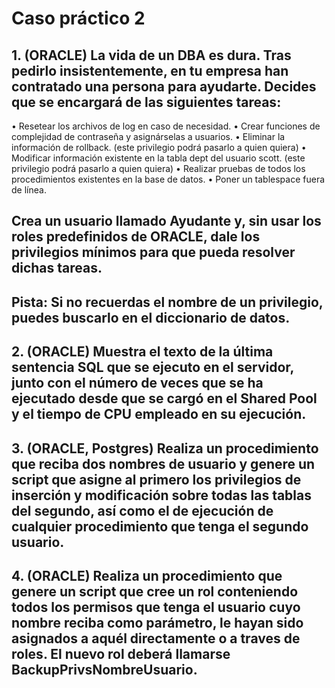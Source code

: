 # Caso práctico 2

## 1. (ORACLE) La vida de un DBA es dura. Tras pedirlo insistentemente, en tu empresa han contratado una persona para ayudarte. Decides que se encargará de las siguientes tareas:

• Resetear los archivos de log en caso de necesidad.
• Crear funciones de complejidad de contraseña y asignárselas a  usuarios.
• Eliminar la información de rollback. (este privilegio podrá pasarlo a quien quiera)
• Modificar información existente en la tabla dept del usuario scott. (este privilegio podrá pasarlo a quien quiera)
• Realizar pruebas de todos los procedimientos existentes en la base de datos.
• Poner un tablespace fuera de línea.

## Crea un usuario llamado Ayudante y, sin usar los roles predefinidos de ORACLE, dale  los privilegios mínimos para que pueda resolver dichas tareas.

## Pista: Si no recuerdas el nombre de un privilegio, puedes buscarlo en el diccionario de datos.



## 2. (ORACLE) Muestra el texto de la última sentencia SQL que se ejecuto en el servidor, junto con el número de veces que se ha ejecutado desde que se cargó en el Shared Pool y el tiempo de CPU empleado en su ejecución.



## 3. (ORACLE, Postgres) Realiza un procedimiento que reciba dos nombres de usuario y genere un script que asigne al primero los privilegios de inserción y modificación sobre todas las tablas del segundo, así como el de ejecución de cualquier procedimiento que tenga el segundo usuario.



## 4. (ORACLE) Realiza un procedimiento que genere un script que cree un rol conteniendo todos los permisos que tenga el usuario cuyo nombre reciba como parámetro, le hayan sido asignados a aquél directamente o a traves de roles. El nuevo rol deberá llamarse BackupPrivsNombreUsuario.